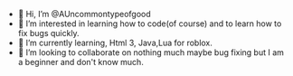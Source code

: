 - 👋 Hi, I’m @AUncommontypeofgood
- 👀 I’m interested in learning how to code(of course) and to learn how to fix bugs quickly.
- 🌱 I’m currently learning, Html 3, Java,Lua for roblox.
- 💞️ I’m looking to collaborate on nothing much maybe bug fixing but I am a beginner and don't know much.
